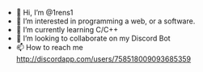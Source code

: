 - 👋 Hi, I’m @1rens1
- 👀 I’m interested in programming a web, or a software.
- 🌱 I’m currently learning C/C++
- 💞️ I’m looking to collaborate on my Discord Bot
- 📫 How to reach me <a href="http://discordapp.com/users/758518009093685359" target="_blank" >http://discordapp.com/users/758518009093685359</a>

<!---
1rens1/1rens1 is a ✨ special ✨ repository because its `README.md` (this file) appears on your GitHub profile.
You can click the Preview link to take a look at your changes.
--->

